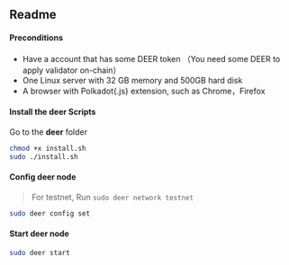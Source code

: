 ## Readme

#### Preconditions

- Have a account that has some DEER token （You need some DEER to apply validator on-chain）
- One Linux server with 32 GB memory and 500GB hard disk
- A browser with Polkadot{.js} extension, such as Chrome，Firefox

#### Install the deer Scripts

Go to the **deer** folder

```bash
chmod +x install.sh
sudo ./install.sh
```

#### Config deer node

> For testnet, Run `sudo deer network testnet`

```bash
sudo deer config set
```

#### Start deer node

```bash
sudo deer start
```